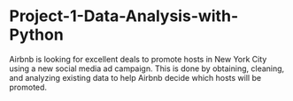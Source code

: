 # Project-1-Data-Analysis-with-Python
Airbnb is looking for excellent deals to promote hosts in New York City using a new social media ad campaign. This is done by obtaining, cleaning, and analyzing existing data to help Airbnb decide which hosts will be promoted.
